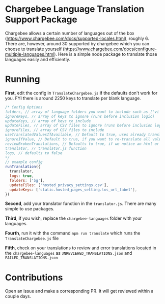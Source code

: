 # Chargebee Language Translation Support Package

Chargebee allows a certain number of languages out of the box (https://www.chargebee.com/docs/supported-locales.html), roughly 6. There are, however, around 30 supported by chargebee which you can choose to translate yourself (https://www.chargebee.com/docs/configure-multiple-languages.html). Here is a simple node package to translate those languages easily and efficiently.

# Running

**First**, edit the config in `TranslateChargebee.js` if the defaults don't work for you. FYI there is around 2250 keys to translate per blank language.

```js
/* Config Options
folders, // array of language folders you want to include such as ['vi', 'zh']
ignoreKeys, // array of keys to ignore (runs before inclusion logic)
updateKeys, // array of keys to include
updateFiles, // array of CSV files to ignore (runs before inclusion logic)
ignoreFiles, // array of CSV files to include
useTranslatedValuesIfAvailable, // Default to true, uses already translated value to avoid running translation fn() again
ignoreIfValue, // Default to true, if you want to re-translate all values, set this to false
reviewBrokenTranslations, // Defaults to true, if we notice an html or variable mishap, we will put in a separate review file
translator, // translator.js function
logs, // defaults to false
*/
// example config
runTranslation({
  translator,
  logs: true,
  folders: ['bg'],
  updateFiles: ['hosted_privacy_settings.csv'],
  updateKeys: ['static.hosted_pages_setting.tos_url_label'],
})
```

**Second**, add your translator function in the `translator.js`. There are many simple to use packages.

**Third**, if you wish, replace the `chargebee-languages` folder with your languages.

**Fourth**, run it with the command `npm run translate` which runs the `TranslateChargebee.js` file

**Fifth**, check on your translations to review and error translations located in the `chargebee-languages` as `UNREVIEWED_TRANSLATIONS.json` and `FAILED_TRANSLATIONS.json`

# Contributions

Open an issue and make a corresponding PR. It will get reviewed within a couple days.
